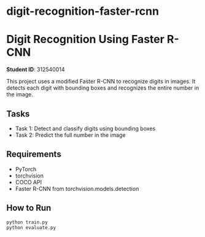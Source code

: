 # digit-recognition-faster-rcnn

# Digit Recognition Using Faster R-CNN

**Student ID**: 312540014

This project uses a modified Faster R-CNN to recognize digits in images. It detects each digit with bounding boxes and recognizes the entire number in the image.

## Tasks
- Task 1: Detect and classify digits using bounding boxes
- Task 2: Predict the full number in the image

## Requirements
- PyTorch
- torchvision
- COCO API
- Faster R-CNN from torchvision.models.detection

## How to Run

```bash
python train.py
python evaluate.py
